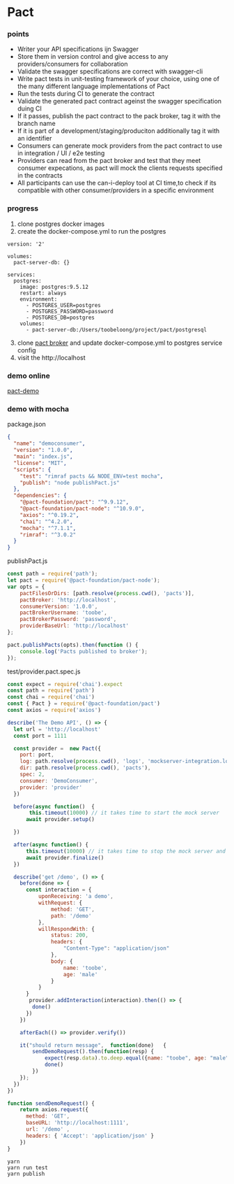 # Pact

### points

- Writer your API specifications ijn Swagger
- Store them in version control and give access to any providers/consumers for collaboration
- Validate the swagger specifications are correct with swagger-cli
- Write pact tests in unit-testing framework of your choice, using one of the many different language implementations of Pact
- Run the tests during CI to generate the contract
- Validate the generated pact contract ageinst the swagger specification duing CI
- If it passes, publish the pact contract to the pack broker, tag it with the branch name
- If it is part of a development/staging/produciton additionally tag it with an identifier
- Consumers can generate mock providers from the pact contract to use in integration / UI / e2e testing
- Providers can read from the pact broker and test that they meet consumer expecations, as pact will mock the clients requests specified in the contracts
- All participants can use the can-i-deploy tool at CI time,to check if its compatible with other consumer/providers in a specific environment

### progress

1. clone postgres docker images
2. create the docker-compose.yml to run the postgres

```
version: '2'

volumes:
  pact-server-db: {}

services:
  postgres:
    image: postgres:9.5.12
    restart: always
    environment:
      - POSTGRES_USER=postgres
      - POSTGRES_PASSWORD=password
      - POSTGRES_DB=postgres
    volumes:
      - pact-server-db:/Users/toobeloong/project/pact/postgresql

```
3. clone [pact broker](https://github.com/DiUS/pact_broker-docker) and update docker-compose.yml to postgres service config
4. visit the http://localhost

### demo online
[pact-demo](https://github.com/shavo007/pact-demo)

### demo with mocha

package.json
```json
{
  "name": "democonsumer",
  "version": "1.0.0",
  "main": "index.js",
  "license": "MIT",
  "scripts": {
    "test": "rimraf pacts && NODE_ENV=test mocha",
    "publish": "node publishPact.js"
  },
  "dependencies": {
    "@pact-foundation/pact": "^9.9.12",
    "@pact-foundation/pact-node": "^10.9.0",
    "axios": "^0.19.2",
    "chai": "^4.2.0",
    "mocha": "^7.1.1",
    "rimraf": "^3.0.2"
  }
}
```

publishPact.js
```javascript
const path = require('path');
let pact = require('@pact-foundation/pact-node');
var opts = {
    pactFilesOrDirs: [path.resolve(process.cwd(), 'pacts')],
    pactBroker: 'http://localhost',
    consumerVersion: '1.0.0',
    pactBrokerUsername: 'toobe',
    pactBrokerPassword: 'password',
    providerBaseUrl: 'http://localhost'
};

pact.publishPacts(opts).then(function () {
    console.log('Pacts published to broker');
});
```

test/provider.pact.spec.js
```javascript
const expect = require('chai').expect
const path = require('path')
const chai = require('chai')
const { Pact } = require('@pact-foundation/pact')
const axios = require('axios')

describe('The Demo API', () => {
  let url = 'http://localhost'
  const port = 1111

  const provider =  new Pact({
    port: port,
    log: path.resolve(process.cwd(), 'logs', 'mockserver-integration.log'),
    dir: path.resolve(process.cwd(), 'pacts'),
    spec: 2,
    consumer: 'DemoConsumer',
    provider: 'provider'
  })

  before(async function()  {
       this.timeout(10000) // it takes time to start the mock server
      await provider.setup()

  })

  after(async function() {
      this.timeout(10000) // it takes time to stop the mock server and gather the contracts
      await provider.finalize()
  })

  describe('get /demo', () => {
    before(done => {
      const interaction = {
          uponReceiving: 'a demo',
          withRequest: {
              method: 'GET',
              path: '/demo'
          },
          willRespondWith: {
              status: 200,
              headers: {
                  "Content-Type": "application/json"
              },
              body: {
                  name: 'toobe',
                  age: 'male'
              }
          }
      }
       provider.addInteraction(interaction).then(() => {
        done()
      })
    })

    afterEach(() => provider.verify())

    it("should return message",  function(done)   {
        sendDemoRequest().then(function(resp) {
            expect(resp.data).to.deep.equal({name: "toobe", age: "male"});
            done()
        })
    });
  })
})

function sendDemoRequest() {
    return axios.request({
      method: 'GET',
      baseURL: 'http://localhost:1111',
      url: '/demo' ,
      headers: { 'Accept': 'application/json' }
    })
}
```

```
yarn
yarn run test
yarn publish
```